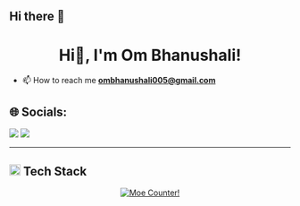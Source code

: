 ## Hi there 👋
<h1 align="center">Hi👋, I'm Om Bhanushali!</h1>

- 📫 How to reach me **ombhanushali005@gmail.com**
## 🌐 Socials:
<a href="https://www.linkedin.com/in/vedant0102/" target="_blank"><img src="https://img.shields.io/badge/LinkedIn-0077B5?style=for-the-badge&logo=linkedin&logoColor=white"></a>
<a href="mailto:vedantshinde164@gmail.com" target="_blank"><img src="https://img.shields.io/badge/Gmail-D14836?style=for-the-badge&logo=gmail&logoColor=white"></a>
<hr>

<h2 align="start">
  <img src="https://media2.giphy.com/media/QssGEmpkyEOhBCb7e1/giphy.gif?cid=ecf05e47a0n3gi1bfqntqmob8g9aid1oyj2wr3ds3mg700bl&rid=giphy.gif" width="20"> Tech Stack
</h2>


<p align="center">
  <a href="https://count.getloli.com" target="_blank">
    <img alt="Moe Counter!" src="https://count.getloli.com/@Jerry-0102.github?name=Jerry-0102.github&theme=booru-lewd&padding=7&offset=0&align=top&scale=1&pixelated=1&darkmode=auto">
  </a>
</p>
